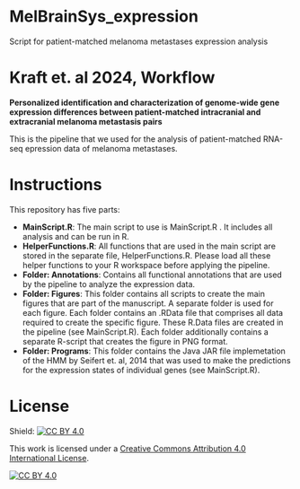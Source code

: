 # MelBrainSys_expression
Script for patient-matched melanoma metastases expression analysis


# Kraft et. al 2024, Workflow

**Personalized identification and characterization of genome-wide gene expression differences between patient-matched intracranial and extracranial melanoma metastasis pairs**

This is the pipeline that we used for the analysis of patient-matched RNA-seq epression data of melanoma metastases.

# Instructions

This repository has five parts: 

* **MainScript.R**: The main script to use is MainScript.R . It includes all analysis and can be run in R. 
* **HelperFunctions.R**: All functions that are used in the main script are stored in the separate file, HelperFunctions.R. Please load all these helper functions to your R workspace before applying the pipeline.
* **Folder: Annotations**: Contains all functional annotations that are used by the pipeline to analyze the expression data.
* **Folder: Figures**: This folder contains all scripts to create the main figures that are part of the manuscript. A separate folder is used for each figure. Each folder contains an .RData file that comprises all data required to create the specific figure. These R.Data files are created in the pipeline (see MainScript.R). Each folder additionally contains a separate R-script that creates the figure in PNG format.
* **Folder: Programs**: This folder contains the Java JAR file implemetation of the HMM by Seifert et. al, 2014 that was used to make the predictions for the expression states of individual genes (see MainScript.R).


# License

Shield: [![CC BY 4.0][cc-by-shield]][cc-by]

This work is licensed under a
[Creative Commons Attribution 4.0 International License][cc-by].

[![CC BY 4.0][cc-by-image]][cc-by]

[cc-by]: http://creativecommons.org/licenses/by/4.0/
[cc-by-image]: https://i.creativecommons.org/l/by/4.0/88x31.png
[cc-by-shield]: https://img.shields.io/badge/License-CC%20BY%204.0-lightgrey.svg
